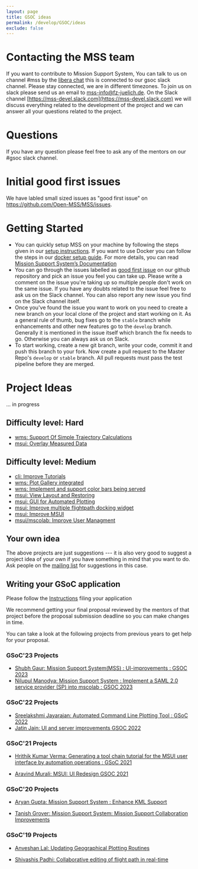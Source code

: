 ```yaml
---
layout: page
title: GSOC ideas
permalink: /develop/GSOC/ideas
exclude: false
---
```



# Contacting the MSS team
If you want to contribute to Mission Support System, 
You can talk to us on channel #mss by the [libera chat](https://web.libera.chat/?nick=Guest&#mss) 
this is connected to our gsoc slack channel. Please stay connected, we are in different timezones. 
To join us on slack please send  us an email to <mss-info@fz-juelich.de>. 
On the  Slack channel [https://mss-devel.slack.com](https://mss-devel.slack.com) we will 
discuss everything related to the development of the project and we can answer 
all your questions related to the project. 


# Questions 
If you have any question please feel free to ask any of the mentors on our #gsoc slack channel.

# Initial good first issues
We have labled small sized issues as "good first issue" on <https://github.com/Open-MSS/MSS/issues>.

# Getting Started
 - You can quickly setup MSS on your machine by following the steps given in our [setup instructions](/develop/Setup-Instructions). If you want to use Docker you can follow the steps in our [docker setup guide](/develop/docker_images). For more details, you can read [Mission Support System’s Documentation](https://mss.readthedocs.io/en/stable)
 - You can go through the issues labelled as [good first issue](https://github.com/Open-MSS/MSS/issues?q=is%3Aissue+is%3Aopen+label%3A%22good+first+issue%22) on our github repository and pick an issue you feel you can take up. Please write a comment on the issue you're taking up so multiple people don't work on the same issue. If you have any doubts related to the issue feel free to ask us on the Slack channel. You can also report any new issue you find on the Slack channel itself.
 - Once you've found the issue you want to work on you need to create a new branch on your local clone of the project and start working on it. As a general rule of thumb, bug fixes go to the `stable` branch while enhancements and other new features go to the `develop` branch. Generally it is mentioned in the issue itself which branch the fix needs to go. Otherwise you can always ask us on Slack.
 - To start working, create a new git branch, write your code, commit it and push this branch to your fork. Now create a pull request to the Master Repo's `develop` or `stable` branch. All pull requests must pass the test pipeline before they are merged.


# Project Ideas
... in progress

## Difficulty level: Hard
 * [wms: Support Of Simple Trajectory Calculations](/develop/GSOC/support_of_simple_trajectory_calculations)
 * [msui: Overlay Measured Data](/develop/GSOC/overlay_measured_data)

## Difficulty level: Medium
 * [cli: Improve Tutorials](/develop/GSOC/improve_tutorials)
 * [wms: Plot Gallery integrated](/develop/GSOC/integrated_plot_gallery)
 * [wms: Implement and support color bars being served](/develop/GSOC/color_bars_served)
 * [msui: View Layout and Restoring](/develop/GSOC/view_restoring)
 * [msui: GUI for Automated Plotting](/develop/GSOC/gui_for_automated_plotting)
 * [msui: Improve multiple flightpath docking widget](/develop/GSOC/improve_multiple_flightpath_docking_widget)
 * [msui: Improve MSUI](/develop/GSOC/improve_msui)
 * [msui/mscolab: Improve User Managment](/develop/GSOC/improve_user_managment)


## Your own idea

The above projects are just suggestions --- it is also very good to suggest a project idea of your own if you have
something in mind that you want to do. Ask people on the 
[mailing list](https://lists.fz-juelich.de/mailman/listinfo/mss-info) for suggestions in this case.




## Writing your GSoC application

Please follow the [Instructions](/develop/GSOC/instructions) filing your application

We recommend getting your final proposal reviewed by the mentors of that project before the 
proposal submission deadline so you can make changes in time.

You can take a look at the following projects from previous years to get help for your proposal.

### GSoC'23 Projects

- [Shubh Gaur: Mission Support System(MSS) : UI-improvements : GSOC 2023](https://github.com/Open-MSS/MSS/wiki/UI%E2%80%90improvements-GSOC-2023)
- [Nilupul Manodya: Mission Support System : Implement a SAML 2.0 service provider (SP) into mscolab : GSOC 2023](https://github.com/Open-MSS/MSS/wiki/Implement-a-SAML-2.0-service-provider-(SP)-into-mscolab-:-GSOC-2023)


###  GSoC'22 Projects

- [Sreelakshmi Jayarajan: Automated Command Line Plotting Tool : GSoC 2022](https://github.com/Open-MSS/MSS/wiki/Automated-Command-Line-Plotting-Tool-:-GSoC-2022)
- [Jatin Jain: UI and server improvements GSOC 2022](https://github.com/Open-MSS/MSS/wiki/UI-and-server-improvements-GSOC-2022)

### GSoC'21 Projects

- [Hrithik Kumar Verma: Generating a tool chain tutorial for the MSUI user interface by automation operations : GSoC 2021](https://github.com/Open-MSS/MSS/wiki/Generating-a-tool-chain-tutorial-for-the-MSUI-user-interface-by-automation-operations-:-GSoC---2021)

- [Aravind Murali: MSUI: UI Redesign GSOC 2021](https://github.com/Open-MSS/MSS/wiki/MSUI:-UI-Redesign---GSOC-2021)

### GSoC'20 Projects

- [Aryan Gupta: Mission Support System : Enhance KML Support](https://github.com/Open-MSS/MSS/wiki/KML:-Enhance-KML-Support---GSoC-2020)

- [Tanish Grover: Mission Support System: Mission Support Collaboration Improvements](https://github.com/Open-MSS/MSS/wiki/Mscolab:-Mission-Support-Collaboration-Improvements---GSoC-2020)

### GSoC'19 Projects

- [Anveshan Lal: Updating Geographical Plotting Routines](https://github.com/Open-MSS/MSS/wiki/Cartopy:-Updating-Geographical-Plotting-Routines----GSoC-2019)

- [Shivashis Padhi: Collaborative editing of flight path in real-time](https://github.com/Open-MSS/MSS/wiki/Mscolab:-Collaborative-editing-of-flight-path-in-real-time---GSoC19)
